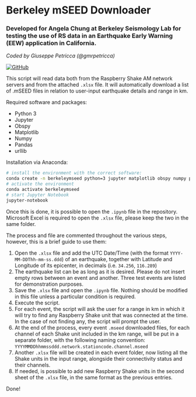 # Berkeley mSEED Downloader
### Developed for Angela Chung at Berkeley Seismology Lab for testing the use of RS data in an Earthquake Early Warning (EEW) application in California.

*Coded by Giuseppe Petricca (@gmrpetricca)*

[![GitHub](https://img.shields.io/github/license/raspishake/rsudp)](https://github.com/raspishake/rsudp/blob/master/LICENSE)

This script will read data both from the Raspberry Shake AM network servers and from the attached `.xlsx` file. It will automatically download a list of .mSEED files in relation to user-input earthquake details and range in km.

Required software and packages:
- Python 3
- Jupyter
- Obspy
- Matplotlib
- Numpy
- Pandas
- urllib

Installation via Anaconda:
```bash
# install the environment with the correct software:
conda create -n berkeleymseed python=3 jupyter matplotlib obspy numpy pandas urllib
# activate the environment
conda activate berkeleymseed
# start Jupyter Notebook
jupyter-notebook
```

Once this is done, it is possible to open the `.ipynb` file in the repository. Microsoft Excel is required to open the `.xlsx` file, please keep the two in the same folder.

The process and file are commented throughout the various steps, however, this is a brief guide to use them: 

1. Open the `.xlsx` file and add the UTC Date/Time (with the format `YYYY-MM-DDThh-mm-ss.ddd`) of an earthquake, together with Latitude and Longitude of its epicenter, in decimals (i.e. `34.256`, `116.289`)
2. The earthquake list can be as long as it is desired. Please do not insert empty rows between an event and another. Three test events are listed for demonstration purposes.
3. Save the `.xlsx` file and open the `.ipynb` file. Nothing should be modified in this file unless a particular condition is required.
4. Execute the script. 
5. For each event, the script will ask the user for a range in km in which it will try to find any Raspberry Shake unit that was connected at the time. In the case of not finding any, the script will prompt the user.
6. At the end of the process, every event `.mseed` downloaded files, for each channel of each Shake unit included in the km range, will be put in a separate folder, with the following naming convention: `YYYYMMDDhhmmssddd.network.stationcode.channel.mseed`
7. Another `.xlsx` file will be created in each event folder, now listing all the Shake units in the input range, alongside their connectivity status and their channels. 
8. If needed, is possible to add new Raspberry Shake units in the second sheet of the `.xlsx` file, in the same format as the previous entries.

Done!

